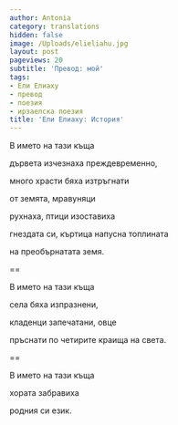 ```yaml
---
author: Antonia
category: translations
hidden: false
image: /Uploads/elieliahu.jpg
layout: post
pageviews: 20
subtitle: 'Превод: мой'
tags:
- Ели Елиаху
- превод
- поезия
- ирзаелска поезия
title: 'Ели Елиаху: История'
---
```


В името на тази къща

дървета изчезнаха преждевременно,

много храсти бяха изтръгнати

от земята, мравуняци

рухнаха, птици изоставиха

гнездата си, къртица напусна топлината

на преобърнатата земя.

\==

В името на тази къща

села бяха изпразнени,

кладенци запечатани, овце

пръснати по четирите краища на света.

\==

В името на тази къща

хората забравиха

родния си език.